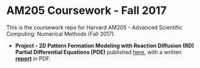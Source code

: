 # AM205 Coursework - Fall 2017

This is the coursework repo for Harvard AM205 - Advanced Scientific Computing: Numerical Methods (Fall 2017).

- **Project - 2D Pattern Formation Modeling with Reaction Diffusion (RD) Partial Differential Equations (PDE)** published [here](https://jasmineeeeetong.github.io/AM205_project_publish/), with a written **[report](https://github.com/JasmineeeeeTONG/AM205_Project_Report/blob/master/Final_Report/Project_Writeup-RuiFang-JiawenTong.pdf)** in PDF.
